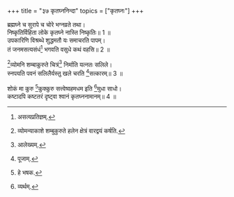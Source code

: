 +++
title = "३७ कृतघ्ननिन्दा"
topics = ["कृतघ्नः"]
+++
  
ब्रह्मघ्ने च सुरापे च चोरे भग्नव्रते तथा।  
निष्कृतिर्विहिता लोके कृतघ्ने नास्ति निष्कृतिः॥ 1 ॥  
उपकारिणि विश्रब्धे शुद्धमतौ यः समाचरति पापम्।  
तं जनमसत्यसंधं[^12] भगवति वसुधे कथं वहसि॥ 2 ॥  
  
[^12]: असत्यप्रतिज्ञम्.

[^1]व्योमनि शम्बाकुरुते चित्रं[^2] निर्माति यत्नतः सलिले।  
स्नपयति पवनं सलिलैर्यस्तु खले चरति [^3]सत्कारम्॥ 3 ॥  
  
[^1]: व्योमन्याकाशे शम्बुकुरुते हलेन क्षेत्रं वारद्वयं कर्षति.

[^2]: आलेख्यम्.

[^3]: पूजाम्.

शोकं मा कुरु [^4]कुक्कुरु सत्त्वेष्वहमधम इति [^5]मुधा साधो।  
कष्टादपि कष्टतरं दृष्ट्वा श्वानं कृतघ्ननामानम्॥ 4 ॥  
  
[^4]: हे भषक.

[^5]: व्यर्थम्.
